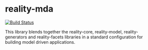 # reality-mda

[![Build Status](https://api.travis-ci.com/realityforge/reality-mda.svg?branch=master)](http://travis-ci.com/realityforge/reality-mda)

This library blends together the reality-core, reality-model, reality-generators and
reality-facets libraries in a standard configuration for building model driven applications.
